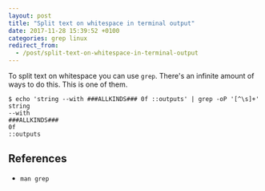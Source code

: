 ```yaml
---
layout: post
title: "Split text on whitespace in terminal output"
date: 2017-11-28 15:39:52 +0100
categories: grep linux
redirect_from:
  - /post/split-text-on-whitespace-in-terminal-output
---
```


To split text on whitespace you can use `grep`. There's an infinite amount of ways to do this. This is one of them.

    $ echo 'string --with ###ALLKINDS### 0f ::outputs' | grep -oP '[^\s]+'
    string
    --with
    ###ALLKINDS###
    0f
    ::outputs

## References
- `man grep`